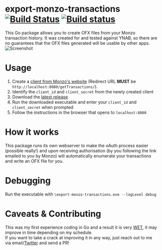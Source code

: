 # export-monzo-transactions [![Build Status](https://travis-ci.org/Sam-Martin/export-mondo-transactions.svg?branch=master)](https://travis-ci.org/Sam-Martin/export-mondo-transactions) [![Build status](https://ci.appveyor.com/api/projects/status/78r5jpxk7lacl28s/branch/master?svg=true)](https://ci.appveyor.com/project/Sam-Martin/export-mondo-transactions-c0aws/branch/master)

This Go package allows you to create OFX files from your Monzo transaction history. It was created for and tested against YNAB, so there are no guarantees that the OFX files generated will be usable by other apps.  
![Screenshot](https://cloud.githubusercontent.com/assets/803607/15273152/519c2698-1a88-11e6-9cf9-7e8314da1b3b.png)  

# Usage  

1. Create a [client from Monzo's website](https://developers.monzo.com/) (Redirect URL **MUST** be `http://localhost:8080/getTransactions/`).
2. Identify the `client_id` and `client_secret` from the newly created client
3. Download the [latest release](https://github.com/Sam-Martin/export-mondo-transactions/releases/latest)
4. Run the downloaded executable and enter your `client_id` and `client_secret` when prompted
5. Follow the instructions in the browser that opens to `localhost:8080`

# How it works
This package runs its own webserver to make the oAuth process easier (possible really!) and upon receiving authorisation (by you following the link emailed to you by Monzo) will automatically enumerate your transactions and write an OFX file for you.

# Debugging
Run the executable with `\export-monzo-transactions.exe --logLevel debug`

# Caveats & Contributing
This was my first experience coding in Go and a result it is very [WET](https://en.wikipedia.org/wiki/Don%27t_repeat_yourself), it may improve in time depending on my schedule.  
If you want to take a crack at improving it in any way, just reach out to me via email/[Twitter](https://twitter.com/samjackmartin) and send a PR!
